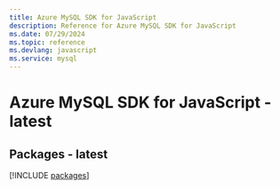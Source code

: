 ```yaml
---
title: Azure MySQL SDK for JavaScript
description: Reference for Azure MySQL SDK for JavaScript
ms.date: 07/29/2024
ms.topic: reference
ms.devlang: javascript
ms.service: mysql
---
```

# Azure MySQL SDK for JavaScript - latest
## Packages - latest
[!INCLUDE [packages](mysql-index.md)]